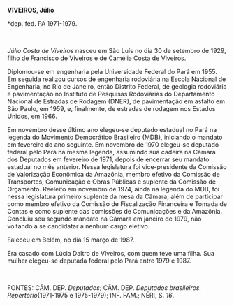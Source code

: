 **VIVEIROS, Júlio**

\*dep. fed. PA 1971-1979.

 

*Júlio Costa de Viveiros* nasceu em São Luís no dia 30 de setembro de
1929, filho de Francisco de Viveiros e de Camélia Costa de Viveiros.

Diplomou-se em engenharia pela Universidade Federal do Pará em 1955. Em
seguida realizou cursos de engenharia rodoviária na Escola Nacional de
Engenharia, no Rio de Janeiro, então Distrito Federal, de geologia
rodoviária e pavimentação no Instituto de Pesquisas Rodoviárias do
Departamento Nacional de Estradas de Rodagem (DNER), de pavimentação em
asfalto em São Paulo, em 1959, e, finalmente, de estradas de rodagem nos
Estados Unidos, em 1966.

Em novembro desse último ano elegeu-se deputado estadual no Pará na
legenda do Movimento Democrático Brasileiro (MDB), iniciando o mandato
em fevereiro do ano seguinte. Em novembro de 1970 elegeu-se deputado
federal pelo Pará na mesma legenda, assumindo sua cadeira na Câmara dos
Deputados em fevereiro de 1971, depois de encerrar seu mandato estadual
no mês anterior. Nessa legislatura foi vice-presidente da Comissão de
Valorização Econômica da Amazônia, membro efetivo da Comissão de
Transportes, Comunicação e Obras Públicas e suplente da Comissão de
Orçamento. Reeleito em novembro de 1974, ainda na legenda do MDB, foi
nessa legislatura primeiro suplente da mesa da Câmara, além de
participar como membro efetivo da Comissão de Fiscalização Financeira e
Tomada de Contas e como suplente das comissões de Comunicações e da
Amazônia. Concluiu seu segundo mandato na Câmara em janeiro de 1979, não
voltando a se candidatar a nenhum cargo eletivo.

Faleceu em Belém, no dia 15 março de 1987.

Era casado com Lúcia Daltro de Viveiros, com quem teve uma filha. Sua
mulher elegeu-se deputada federal pelo Pará entre 1979 e 1987.

 

FONTES: CÂM. DEP. *Deputados*; CÂM. DEP. *Deputados brasileiros.
Repertório*(1971-1975 e 1975-1979); INF. FAM.; NÉRI, S. *16*.

 
